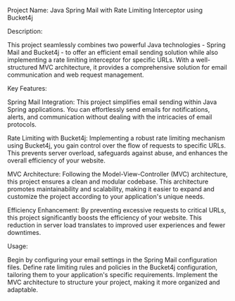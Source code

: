 Project Name: Java Spring Mail with Rate Limiting Interceptor using Bucket4j

Description:

This project seamlessly combines two powerful Java technologies - Spring Mail and Bucket4j - to offer an efficient email sending solution while also implementing a rate limiting interceptor for specific URLs. With a well-structured MVC architecture, it provides a comprehensive solution for email communication and web request management.

Key Features:

Spring Mail Integration: This project simplifies email sending within Java Spring applications. You can effortlessly send emails for notifications, alerts, and communication without dealing with the intricacies of email protocols.

Rate Limiting with Bucket4j: Implementing a robust rate limiting mechanism using Bucket4j, you gain control over the flow of requests to specific URLs. This prevents server overload, safeguards against abuse, and enhances the overall efficiency of your website.

MVC Architecture: Following the Model-View-Controller (MVC) architecture, this project ensures a clean and modular codebase. This architecture promotes maintainability and scalability, making it easier to expand and customize the project according to your application's unique needs.

Efficiency Enhancement: By preventing excessive requests to critical URLs, this project significantly boosts the efficiency of your website. This reduction in server load translates to improved user experiences and fewer downtimes.

Usage:

Begin by configuring your email settings in the Spring Mail configuration files.
Define rate limiting rules and policies in the Bucket4j configuration, tailoring them to your application's specific requirements.
Implement the MVC architecture to structure your project, making it more organized and adaptable.
